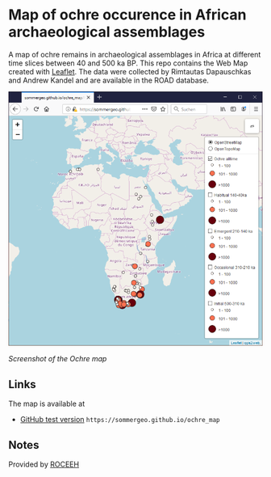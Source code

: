 # Map of ochre occurence in African archaeological assemblages
A map of ochre remains in archaeological assemblages in Africa at different time slices between 40 and 500 ka BP. This repo contains the Web Map created with <a href="https://leafletjs.com" target="_blank">Leaflet</a>. The data were collected by Rimtautas Dapauschkas and Andrew Kandel and are available in the ROAD database. 

![Screenshot of the ochre map](/img/firefox_ss.png)

*Screenshot of the Ochre map*


## Links
The map is available at
* <a href="https://sommergeo.github.io/ochre_map">GitHub test version</a> `https://sommergeo.github.io/ochre_map`

## Notes
Provided by <a href="http://www.roceeh.net/home/" target="_blank">ROCEEH</a>
